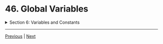 # 46. Global Variables

<details>
  <summary> Section 6: Variables and Constants </summary>

  -   using `g++`
  ```
  g++ -Wall -std=c++14 main.cpp  
  ```

  - [Codebase: 46. Global Variables](../codebase/S6_Variables-and-Constants/GlobalVariables/)

</details>


---

[Previous](./45_Declaring-and-Initializing-Variables.md) | [Next](./47_Cpp-Built-in-Primitive-Types.md)